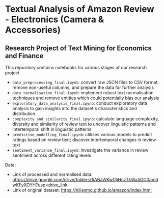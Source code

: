 # Textual Analysis of Amazon Review - Electronics (Camera & Accessories) 
## Research Project of Text Mining for Economics and Finance

This repository contains notebooks for various stages of our research project

- `data_preprocessing_final.ipynb`: convert raw JSON files to CSV format, remove non-useful columns, and prepare the data for further analysis
- `data_normalisation_final.ipynb`: implement robust text normalisation techniques and remove entities which could potentially bias our analysis
- `exploratory_data_analysis_final.ipynb`: conduct exploratory data analysis to gain insights into the dataset's characteristics and distribution
- `complexity_and_similarity_final.ipynb`: calculate language complexity, diversity and similarity of review text to uncover linguistic patterns and intertemporal shift in linguistic patterns
- `predictive_modelling_final.ipynb`: utilises various models to predict ratings based on review text; discover intertemporal changes in review text
- `sentiment_variance_final.ipynb`: investigate the variance in review sentiment across different rating levels

Data:
- Link of processed and normalised data: https://drive.google.com/drive/folders/1iABJWKwf3jHczTkWaAGC0amdwKFyXOYH?usp=drive_link
- Link of original dataset: https://nijianmo.github.io/amazon/index.html
